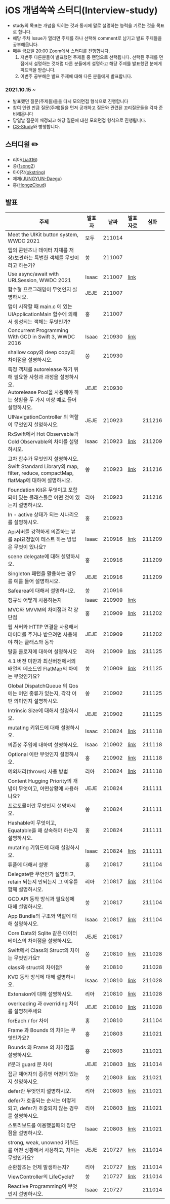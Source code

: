 # iOS 개념쏙쏙 스터디(Interview-study)

- study의 목표는 개념을 익히는 것과 동시에 말로 설명하는 능력을 기르는 것을 목표로 합니다.
- 해당 주차 Issue가 열리면 주제를 하나 선택해 comment로 남기고 발표 주제들을 공부해옵니다.
- 매주 금요일 20:00 Zoom에서 스터디를 진행합니다.
    1. 저번주 다른분들이 발표했던 주제들 중 랜덤으로 선택됩니다. 선택된 주제를 면접에서 설명하는 것처럼 다른 분들에게 설명하고 해당 주제를 발표했던 분에게 피드백을 받습니다. 
    2. 이번주 공부해온 발표 주제에 대해 다른 분들에게 발표합니다.



### 2021.10.15 ~

- 발표했던 질문(주제들)들을 다시 모의면접 형식으로 진행합니다
- 참여 인원 만큼 질문(주제)들을 먼저 공개하고 질문와 관련된 꼬리질문들을 각자 준비해옵니다
- 당일날 질문이 배정되고 해당 질문에 대한 모의면접 형식으로 진행됩니다.
- [CS-Study](https://github.com/iOS-study-delicato/CS-Study)와 병행합니다.



## 스터디원 ✏️ 

- 리아([Lia316](https://github.com/Lia316))
- 쏭([1song2](https://github.com/1song2))
- 아이작([okstring](https://github.com/okstring))
- 제제([JUNGYUN-Daegu](https://github.com/JUNGYUN-Daegu))
- 홍([HongzCloud](https://github.com/HongzCloud))



## 발표
|주제|발표자|날짜|발표 자료|심화|
| ------------------------------------------------------------ | ----- | ----------- | ------------------------------------------------------------ |-----|
|Meet the UIKit button system, WWDC 2021|모두|211014|||
|앱의 콘텐츠나 데이터 자체를 저장/보관하는 특별한 객체를 무엇이라고 하는가?|쏭|211007|||
|Use async/await with URLSession, WWDC 2021|Isaac|211007|[link](https://velog.io/@okstring/번역-Use-async-await-with-URLSession-WWDC-2021)||
|함수형 프로그래밍이 무엇인지 설명하시오.|JEJE|211007|||
|앱이 시작할 때 main.c 에 있는 UIApplicationMain 함수에 의해서 생성되는 객체는 무엇인가?|홍|211007|||
|Concurrent Programming With GCD in Swift 3, WWDC 2016|Isaac|210930|[link](https://velog.io/@okstring/번역-Concurrent-Programming-With-GCD-in-Swift-3)||
|shallow copy와 deep copy의 차이점을 설명하시오.|쏭|210930|||
|특정 객체를 autorelease 하기 위해 필요한 사항과 과정을 설명하시오.<br>Autorelease Pool을 사용해야 하는 상황을 두 가지 이상 예로 들어 설명하시오.|JEJE|210930|||
|UINavigationController 의 역할이 무엇인지 설명하시오.|JEJE|210923||211216|
|RxSwift에서 Hot Observable과 Cold Observable의 차이를 설명하시오.|Isaac|210923|[link](https://velog.io/@okstring/Hot-vs-Cold-Observable-간략하게-이해하기)|211209|
|고차 함수가 무엇인지 설명하시오. <br>Swift Standard Library의 map, filter, reduce, compactMap, flatMap에 대하여 설명하시오.|쏭|210923|[link](https://github.com/1song2/interview-cheat-sheet/blob/main/higher-order-function.md)|211216|
|Foundation Kit은 무엇이고 포함되어 있는 클래스들은 어떤 것이 있는지 설명하시오.|리아|210923||211216|
|In - active 상태가 되는 시나리오를 설명하시오.|홍|210923|||
|Api서버를 강력하게 의존하는 뷰를 api요청없이 테스트 하는 방법은 무엇이 있나요?|Isaac|210916|[link](https://github.com/okstring/RxSidedish#network-없이-network-request-test)|211209|
|scene delegate에 대해 설명하시오.|홍|210916||211209|
|Singleton 패턴을 활용하는 경우를 예를 들어 설명하시오.|JEJE|210916||211209|
|Safearea에 대해서 설명하시오.|쏭|210916|||
|정규식 어떻게 사용하는지|Isaac|210909|[link](https://gist.github.com/okstring/cd258187073c515252ebebbad7d248b0)||
|MVC와 MVVM의 차이점과 각 장단점|홍|210909|[link](https://hongz-developer.tistory.com/132)|211202|
|웹 서버와 HTTP 연결을 사용해서 데이터를 주거나 받으려면 사용해야 하는 클래스와 동작|JEJE|210909||211202|
|탈출 클로저에 대하여 설명하시오|리아|210909|[link](https://github.com/zzisun/SwiftStudy/tree/master/Study/Escaping%20Closure/Lia)|211125|
|4.1 버전 미만과 최신버전에서의 배열의 메소드인 FlatMap의 차이는 무엇인가요?|쏭|210909|[link](https://github.com/1song2/interview-cheat-sheet/blob/main/flatmap-and-compactmap.md)|211125|
|Global DispatchQueue 의 Qos 에는 어떤 종류가 있는지, 각각 어떤 의미인지 설명하시오.|쏭|210902||211125|
|Intrinsic Size에 대해서 설명하시오.|JEJE|210902||211125|
| mutating 키워드에 대해 설명하시오.                           | Isaac | 210824 | [link](https://gist.github.com/okstring/62a74299e32b7102c250c87b3c8a6ec2) |211118|
|의존성 주입에 대하여 설명하시오.|Isaac|210902|[link](https://gist.github.com/okstring/8834792ce488823450ccc1d4e2b081c5)|211118|
|Optional 이란 무엇인지 설명하시오.|홍|210902|[link](https://hongz-developer.tistory.com/129)|211118|
| 예외처리(throws) 사용 방법                                   | 리아  | 210824 | [link](https://github.com/zzisun/SwiftStudy/blob/master/Study/ErrorHandling/Lia/003.%20Error%20Handling.md) |211118|
| Content Hugging Priority의 개념이 무엇이고, 어떤상황에 사용하나요? | JEJE  | 210824 |                                                              |211111|
| 프로토콜이란 무엇인지 설명하시오.                            | 쏭    | 210824 |                                                              |211111|
| Hashable이 무엇이고, Equatable을 왜 상속해야 하는지 설명하시오. | 홍    | 210824 |                                                              |211111|
| mutating 키워드에 대해 설명하시오.                           | Isaac | 210824 | [link](https://gist.github.com/okstring/62a74299e32b7102c250c87b3c8a6ec2) |211111|
| 튜플에 대해서 설명                                           | 홍    | 210817 |                                                              |211104|
| Delegate란 무언인가 설명하고, retain 되는지 안되는지 그 이유를 함께 설명하시오. | 리아  | 210817 | [link](https://github.com/zzisun/SwiftStudy/blob/master/Study/Delegate/Lia/006.Delegate.md)  |211104|
| GCD API 동작 방식과 필요성에 대해 설명하시오.                | 쏭    | 210817 |                                                              |211104|
| App Bundle의 구조와 역할에 대해 설명하시오.                  | Isaac | 210817 | [link](https://gist.github.com/okstring/1b3588cdba8a416df56939c25d366967) |211104|
| Core Data와 Sqlite 같은 데이터 베이스의 차이점을 설명하시오. | JEJE  | 210817 |  ||
| Swift에서 Class와 Struct의 차이는 무엇인가요?                | 쏭    | 210810 | [link](https://github.com/1song2/interview-cheat-sheet/blob/main/structures-and-classes.md) |211028|
| class와 struct의 차이점?                                     | 쏭    | 210810 |  |211028|
| KVO 동작 방식에 대해 설명하시오.                             | Isaac | 210810 | [link](https://gist.github.com/okstring/e2fab9d2a2a82e529888728c040ccd5e) |211028|
| Extension에 대해 설명하시오.                                 | 리아  | 210810 | [link](https://github.com/zzisun/SwiftStudy/blob/master/Study/ProtocolExtension/Lia/001.%20Protocol%2BExtension.md)                                                             |211028|
| overloading 과 overriding 차이를 설명해주세요                | JEJE  | 210810 | [link](https://various-elm-582.notion.site/Overriding-vs-overloading-d77212f9006f48e9a31ed497902aed9a) |211028|
| forEach / for 차이                                           | 홍    | 210810 |                                                              |211104|
| Frame 과 Bounds 의 차이는 무엇인가요?                        | 홍    | 210803 |                                                              |211021|
| Bounds 와 Frame 의 차이점을 설명하시오.                      | 홍    | 210803 |                                                              |211021|
| if문과 guard 문 차이                                         | JEJE  | 210803 | [link](https://various-elm-582.notion.site/Guard-If-f2126e15878540abb4f64eed8dec84e3) |211014|
| 접근 제어자의 종류엔 어떤게 있는지 설명하시오.               | 쏭    | 210803 | [link](https://github.com/1song2/interview-cheat-sheet/blob/main/access-control.md) |211021|
| defer란 무엇인지 설명하시오.                                 | 리아  | 210803 |  [link](https://github.com/zzisun/SwiftStudy/blob/master/Study/ErrorHandling/Lia/003.%20Error%20Handling.md)                                                            |211021|
| defer가 호출되는 순서는 어떻게 되고, defer가 호출되지 않는 경우를 설명하시오. | 리아  | 210803 | [link](https://github.com/zzisun/SwiftStudy/blob/master/Study/ErrorHandling/Lia/003.%20Error%20Handling.md) |211021|
| 스토리보드를 이용했을때의 장단점을 설명하시오.               | Isaac | 210803 | [link](https://gist.github.com/okstring/ebe8ab80b6fcdf871777842130b644ad) |211021|
| strong, weak, unowned 키워드를 어떤 상황에서 사용하고, 차이는 무엇인가요? | JEJE  | 210727 | [link](https://www.notion.so/Strong-Weak-Unowned-6c5f55cc91a64816bbaa94f94bc28a19) |211014|
| 순환참조는 언제 발생하는지?                                  | 리아  | 210727 | [link](https://github.com/zzisun/SwiftStudy/blob/master/Study/CaptureList/Lia/002.%20Automatic%20Reference%20Counting.md) |211014|
| ViewController의 LifeCycle?                                  | 쏭    | 210727 | [link](https://github.com/1song2/interview-cheat-sheet/blob/main/view-controller-life-cycle.md) |211014|
| Reactive Programming이 무엇인지 설명하시오.                  | Isaac | 210727 |                                                              |211014|

